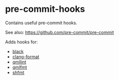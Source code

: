 # pre-commit-hooks

Contains useful pre-commit hooks.

See also: https://github.com/pre-commit/pre-commit

Adds hooks for:
* [black](https://github.com/ambv/black)
* [clang-format](https://github.com/llvm-mirror/clang/tree/master/tools/clang-format)
* [qmllint](https://www.kdab.com/kdab-contributions-qt-5-4-qmllint/)
* [qmlfmt](https://github.com/machinekoder/qmlfmt)
* [shfmt](https://github.com/mvdan/sh)
